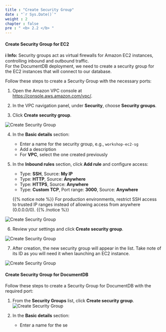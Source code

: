 ```yaml
---
title : "Create Security Group"
date : "`r Sys.Date()`"
weight : 2
chapter : false
pre : " <b> 2.2 </b> "
---
```


#### Create Security Group for EC2

**ℹ️ Info:** Security groups act as virtual firewalls for Amazon EC2 instances, controlling inbound and outbound traffic.  
For the DocumentDB deployment, we need to create a security group for the EC2 instances that will connect to our database.

Follow these steps to create a Security Group with the necessary ports:

1. Open the Amazon VPC console at https://console.aws.amazon.com/vpc/.

2. In the VPC navigation panel, under **Security**, choose **Security groups**.

3. Click **Create security group**.

![Create Security Group](/images/2/0004.png?featherlight=false&width=90pc)

4. In the **Basic details** section:  
   - Enter a name for the security group, e.g., `workshop-ec2-sg`  
   - Add a description  
   - For **VPC**, select the one created previously

5. In the **Inbound rules** section, click **Add rule** and configure access:
   - Type: **SSH**, Source: **My IP**
   - Type: **HTTP**, Source: **Anywhere**
   - Type: **HTTPS**, Source: **Anywhere**
   - Type: **Custom TCP**, Port range: **3000**, Source: **Anywhere**

   {{% notice note %}}
   For production environments, restrict SSH access to trusted IP ranges instead of allowing access from anywhere (0.0.0.0/0).
   {{% /notice %}}

![Create Security Group](/images/2/0005.png?featherlight=false&width=90pc)

6. Review your settings and click **Create security group**.

![Create Security Group](/images/2/0006.png?featherlight=false&width=90pc)

7. After creation, the new security group will appear in the list. Take note of its ID as you will need it when launching an EC2 instance.

![Create Security Group](/images/2/0007.png?featherlight=false&width=90pc)


#### Create Security Group for DocumentDB

Follow these steps to create a Security Group for DocumentDB with the required port:

1. From the **Security Groups** list, click **Create security group**.  
![Create Security Group](/images/2/0008.png?featherlight=false&width=90pc)

2. In the **Basic details** section:  
   - Enter a name for the se